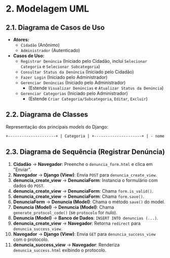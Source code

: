 # 2. Modelagem UML

## 2.1. Diagrama de Casos de Uso

* **Atores:**
    * `Cidadão` (Anônimo)
    * `Administrador` (Autenticado)
* **Casos de Uso:**
    * `Registrar Denúncia` (Iniciado pelo Cidadão, inclui `Selecionar Categoria` e `Selecionar Subcategoria`)
    * `Consultar Status da Denúncia` (Iniciado pelo Cidadão)
    * `Fazer Login` (Iniciado pelo Administrador)
    * `Gerenciar Denúncias` (Iniciado pelo Administrador)
        * (Estende `Visualizar Denúncias` e `Atualizar Status da Denúncia`)
    * `Gerenciar Categorias` (Iniciado pelo Administrador)
        * (Estende `Criar Categoria/Subcategoria`, `Editar`, `Excluir`)

## 2.2. Diagrama de Classes

Representação dos principais *models* do Django:

```bash
+---------------------+ | Categoria | +---------------------+ | - nome: CharField | | - parent: ForeignKey| +---------------------+ | + str() | +---------------------+ | (parent) | *| +-------V-------------+ | Denuncia | +---------------------+ | - protocolo: CharField (PK) | - descricao: TextField| | - data_criacao: DateTimeField | - status: CharField | | - categoria: ForeignKey(Categoria) +---------------------+ | + save() | | + str() | | + generate_protocol_code() +---------------------+
```

## 2.3. Diagrama de Sequência (Registrar Denúncia)

1.  **Cidadão** -> **Navegador**: Preenche o `denuncia_form.html` e clica em "Enviar".
2.  **Navegador** -> **Django (View)**: Envia `POST` para `denuncia_create_view`.
3.  **denuncia_create_view** -> **DenunciaForm**: Instancia o formulário com dados do `POST`.
4.  **denuncia_create_view** -> **DenunciaForm**: Chama `form.is_valid()`.
5.  **denuncia_create_view** -> **DenunciaForm**: Chama `form.save()`.
6.  **DenunciaForm** -> **Denuncia (Model)**: Chama o método `save()` do model.
7.  **Denuncia (Model)** -> **Denuncia (Model)**: Chama `generate_protocol_code()` (se `protocolo` for nulo).
8.  **Denuncia (Model)** -> **Banco de Dados**: `INSERT INTO denuncias (...)`.
9.  **denuncia_create_view** -> **Navegador**: Retorna `redirect` para `denuncia_success_view`.
10. **Navegador** -> **Django (View)**: Envia `GET` para `denuncia_success_view` com o protocolo.
11. **denuncia_success_view** -> **Navegador**: Renderiza `denuncia_success.html` exibindo o protocolo.